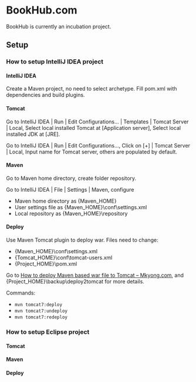 # BookHub.com

BookHub is currently an incubation project.

## Setup

### How to setup IntelliJ IDEA project

#### IntelliJ IDEA

Create a Maven project, no need to select archetype. Fill pom.xml with dependencies and build plugins.

#### Tomcat

Go to IntelliJ IDEA | Run | Edit Configurations... | Templates | Tomcat Server | Local, Select local installed Tomcat at [Application server], Select local installed JDK at [JRE].

Go to IntelliJ IDEA | Run | Edit Configurations..., Click on [+] | Tomcat Server | Local, Input name for Tomcat server, others are populated by default.

#### Maven

Go to Maven home directory, create folder repository.

Go to IntelliJ IDEA | File | Settings | Maven, configure
- Maven home directory as {Maven_HOME}
- User settings file as  {Maven_HOME}\conf\settings.xml
- Local repository as  {Maven_HOME}\repository

#### Deploy

Use Maven Tomcat plugin to deploy war. Files need to change:

- {Maven_HOME}\conf\settings.xml
- {Tomcat_HOME}\conf\tomcat-users.xml
- {Project_HOME}\pom.xml
            
Go to  [How to deploy Maven based war file to Tomcat – Mkyong.com](https://www.mkyong.com/maven/how-to-deploy-maven-based-war-file-to-tomcat/), and {Project_HOME}\backup\deploy2tomcat for more details.

Commands:
- `mvn tomcat7:deploy`
- `mvn tomcat7:undeploy`
- `mvn tomcat7:redeploy`

### How to setup Eclipse project

#### Tomcat

#### Maven

#### Deploy
